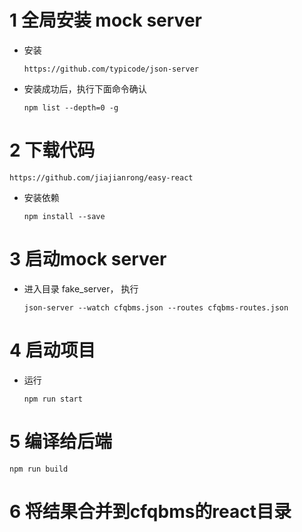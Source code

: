 # 1 全局安装 mock server

- 安装

  `https://github.com/typicode/json-server`

- 安装成功后，执行下面命令确认

  `npm list --depth=0 -g`



# 2 下载代码

  `https://github.com/jiajianrong/easy-react`

- 安装依赖

  `npm install --save`



# 3 启动mock server

- 进入目录 fake_server， 执行

  `json-server --watch cfqbms.json --routes cfqbms-routes.json`



# 4 启动项目

- 运行

  `npm run start`



# 5 编译给后端

  `npm run build`



# 6 将结果合并到cfqbms的react目录
